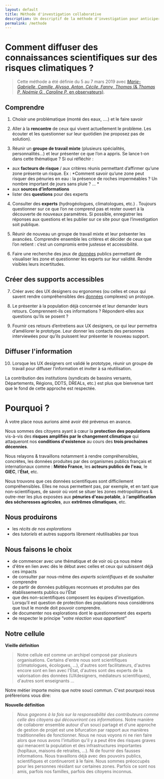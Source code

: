 ```yaml
---
layout: default
title: Méthode d'investigation collaborative
description: Un descriptif de la méthode d'investigation pour anticiper ensemble les zones à risque et de la vision
permalink: /methode
---
```


# Comment diffuser des connaissances scientifiques sur des risques climatiques ? 

> Cette méthode a été définie du 5 au 7 mars 2019 avec [*Marie-Gabrielle*, *Camille*, *Alyssa*, *Anton*, *Cécile*, *Fanny*, *Thomas* (& *Thomas P*, *Noémie G.*, *Caroline P.* en observateurs)](../collectif).

## Comprendre
1. Choisir une problématique (monté des eaux, ….) et le faire savoir

2. Aller à la **rencontre** de ceux qui vivent actuellement le problème. Les écouter et les questionner sur leur quotidien (ne proposez pas de solution). 

3. Réunir un **groupe de travail mixte** (plusieurs spécialités, personnalités…) et leur présenter ce que l’on a appris. Se lance t-on dans cette thématique ? 
Si oui réfléchir : 
-  aux **facteurs de risque** / aux critères réunis permettant d’affirmer qu’une zone présente un risque. Ex : *Comment savoir qu’une zone peut risquer des pénuries en eau : la présence de roches imperméables ? Un nombre important de jours sans pluie ? … *
- aux **sources d’informations** 
- lister des **questions** pour des experts


4. Consulter des **experts** (hydrogéologues, climatologues, etc.) . Toujours questionner sur ce que l’on ne comprend pas et rester ouvert à la découverte de nouveaux paramètres. Si possible, enregistrer les réponses aux questions et les publier sur ce site pour que l’investigation soit publique.

5. Réunir de nouveau un groupe de travail mixte et leur présenter les avancées.  Comprendre ensemble les critères et décider de ceux que l’on retient : c’est un compromis entre justesse et accessibilité. 

6. Faire une recherche des jeux de [données](../donnees) publics permettant de visualiser les zone et questionner les experts sur leur validité. Rendre visibles leurs incertitudes.

## Créer des supports accessibles
7. Créer avec des UX designers ou ergonomes (ou celles et ceux qui savent rendre compréhensibles des [données](../donnees) complexes) un protoype.

8. Le présenter à la population déjà concernée et leur demander leurs retours. Comprennent-ils ces informations ? Répondent-elles aux questions qu’ils se posent ? 

9. Fournir ces retours d’entretiens aux UX designers, ce qui leur permettra d’améliorer le prototype. Leur donner les contacts des personnes interviewées pour qu’ils puissent leur présenter le nouveau support.

## Diffuser l'information
10. Lorsque les UX designers ont validé le prototype, réunir un groupe de travail pour diffuser l’information et inviter à sa réutilisation.

La contribution des institutions (syndicats de bassins versants, Départements, Régions, DDTS, DREALs, etc.) est plus que bienvenue tant que le fond de cette approche est respectée.

# Pourquoi ?  

À votre place nous aurions aimé avoir été prévenus en avance.

Nous sommes des citoyens ayant à cœur la **protection des populations** vis-à-vis des **risques amplifiés par le changement climatique** qui attaqueront nos **conditions d'existence** au cours des **trois prochaines décennies**.

Nous relayons & travaillons notamment à rendre compréhensibles, concrètes, les données produites par des organismes publics français et internationaux comme : **Météo France**, les **acteurs publics de l'eau**, le **GIEC**, l'**État**, etc. 

Nous trouvons que ces données scientifiques sont difficilement compréhensibles. Elles ne nous permettent pas, par exemple, et en tant que non-scientifiques, de savoir où vont se situer les zones métropolitaines & outre-mer les plus exposées aux **pénuries d'eau potable**, à l'**amplification des sécheresses agricoles**, aux **extrêmes climatiques**, etc.

## Nous produirons

* les *récits de nos explorations*
* des *tutoriels* et autres supports librement réutilisables par tous

## Nous faisons le choix

- de commencer avec une thématique et de voir où ça nous mène
- d'être en lien avec dès le début avec celles et ceux qui subissent déjà ces impacts
- de consulter par nous-même des *experts scientifiques* et de souhaiter comprendre
- de partir de données publiques reconnues et produites par des établissements publics ou l’État
- que des non-scientifiques composent les équipes d’investigation. Lorsqu’il est question de protection des populations nous considérons que tout le monde doit pouvoir comprendre.
- de documenter nos explorations dont le questionnement des experts
- de respecter le principe *"votre réaction vous appartient"*

## Notre cellule

**Vieille définition**
> Notre cellule est comme un archipel composé par plusieurs organisations. Certains d'entre nous sont scientifiques (climatologues, écologues, ...), d'autres sont facilitateurs, d'autres encore sont en lien avec l'État, d'autres sont des experts de la valorisation des données (UXdesigners, médiateurs scientifiques), d'autres sont enseignants ... 

Notre métier importe moins que notre souci commun. C'est pourquoi nous préfèrerions vous dire: 

**Nouvelle définition**
> *Nous gageons à la fois sur la responsabilité des contributeurs comme celle des citoyens qui découvriront ces informations.* Notre manière de collaborer ensemble autour d'un souci partagé et d'une approche de gestion de projet est une bifurcation par rapport aux manières traditionnelles de fonctionner. Nous ne nous voyons ni ne rien faire alors que nous avons l'intuition qu'il y a peut être des risques graves qui menacent la population et des infrastructures importantes (hopîtaux, maisons de retraites, ...). Ni de fournir des fausses informations. Nous travaillons déjà avec des pouvoirs publics, scientifiques et continueront à le faire. Nous sommes préoccupés pour les personnes résidant sur certaines zones. Parfois ce sont nos amis, parfois nos familles, parfois des citoyens inconnus. 

